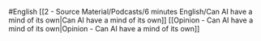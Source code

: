 #English 
[[2 - Source Material/Podcasts/6 minutes English/Can AI have a mind of its own|Can AI have a mind of its own]]
[[Opinion - Can AI have a mind of its own|Opinion - Can AI have a mind of its own]]

